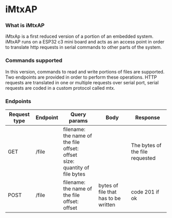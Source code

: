 # iMtxAP

### What is iMtxAP

iMtxAp is a first reduced version of a portion of an embedded system.
iMtxAP runs on a ESP32 c3 mini board and acts as an access point in order to translate http requests in serial commands to other parts of the system.

### Commands supported
In this version, commands to read and write portions of files are supported. Two endpoints are provided in order to perform these operations. HTTP requests  are translated in one or multiple requests over serial port, serial requests are coded in a custom protocol called mtx.

### Endpoints

| Request type | Endpoint | Query params                                                 | Body                                 | Response                        |
| ------------ | -------- | ------------------------------------------------------------ | ------------------------------------ | ------------------------------- |
| GET          | /file    | filename: the name of the file<br/>offset: offset<br/>size: quantity of file bytes |                                      | The bytes of the file requested |
| POST         | /file    | filename: the name of the file<br/>offset: offset            | bytes of file that has to be written | code 201 if ok                  |